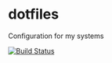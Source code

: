 dotfiles
========

Configuration for my systems

[![Build Status](https://travis-ci.org/jwilm/dotfiles.svg)](https://travis-ci.org/jwilm/dotfiles)
